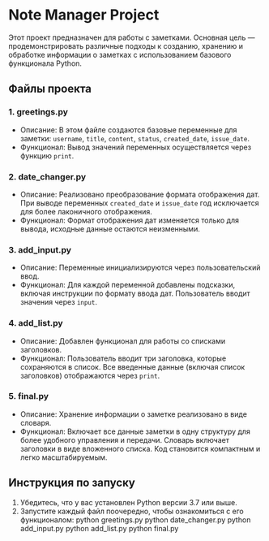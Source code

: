 # Note Manager Project

Этот проект предназначен для работы с заметками. Основная цель — продемонстрировать различные подходы к созданию, хранению и обработке информации о заметках с использованием базового функционала Python.

## Файлы проекта

### 1. greetings.py
   - Описание: 
     В этом файле создаются базовые переменные для заметки: `username`, `title`, `content`, `status`, `created_date`, `issue_date`.
   - Функционал:
     Вывод значений переменных осуществляется через функцию `print`.

### 2. date_changer.py
   - Описание: 
     Реализовано преобразование формата отображения дат. При выводе переменных `created_date` и `issue_date` год исключается для более лаконичного отображения.
   - Функционал: 
     Формат отображения дат изменяется только для вывода, исходные данные остаются неизменными.

### 3. add_input.py
   - Описание: 
     Переменные инициализируются через пользовательский ввод.
   - Функционал:
     Для каждой переменной добавлены подсказки, включая инструкции по формату ввода дат. Пользователь вводит значения через `input`.

### 4. add_list.py
   - Описание:
     Добавлен функционал для работы со списками заголовков.
   - Функционал: 
     Пользователь вводит три заголовка, которые сохраняются в список. Все введенные данные (включая список заголовков) отображаются через `print`.

### 5. final.py
   - Описание:
     Хранение информации о заметке реализовано в виде словаря. 
   - Функционал:
     Включает все данные заметки в одну структуру для более удобного управления и передачи. Словарь включает заголовки в виде вложенного списка. Код становится компактным и легко масштабируемым.

## Инструкция по запуску
1. Убедитесь, что у вас установлен Python версии 3.7 или выше.
2. Запустите каждый файл поочередно, чтобы ознакомиться с его функционалом:
   python greetings.py
   python date_changer.py
   python add_input.py
   python add_list.py
   python final.py
